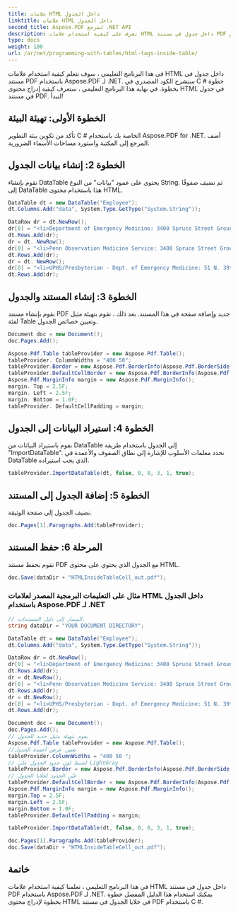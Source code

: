 ```yaml
---
title: علامات HTML داخل الجدول
linktitle: علامات HTML داخل الجدول
second_title: Aspose.PDF لمرجع .NET API
description: تعرف على كيفية استخدام علامات HTML داخل جدول في مستند PDF باستخدام Aspose.PDF for .NET.
type: docs
weight: 100
url: /ar/net/programming-with-tables/html-tags-inside-table/
---
```


في هذا البرنامج التعليمي ، سوف نتعلم كيفية استخدام علامات HTML داخل جدول في مستند PDF باستخدام Aspose.PDF لـ .NET. سنشرح الكود المصدري في C # خطوة بخطوة. في نهاية هذا البرنامج التعليمي ، ستعرف كيفية إدراج محتوى HTML في جدول في مستند PDF. لنبدأ!

## الخطوة الأولى: تهيئة البيئة
تأكد من تكوين بيئة التطوير C # الخاصة بك باستخدام Aspose.PDF for .NET. أضف المرجع إلى المكتبة واستورد مساحات الأسماء الضرورية.

## الخطوة 2: إنشاء بيانات الجدول
نقوم بإنشاء DataTable يحتوي على عمود "بيانات" من النوع String. ثم نضيف صفوفًا إلى DataTable هذا باستخدام محتوى HTML.

```csharp
DataTable dt = new DataTable("Employee");
dt.Columns.Add("data", System.Type.GetType("System.String"));

DataRow dr = dt.NewRow();
dr[0] = "<li>Department of Emergency Medicine: 3400 Spruce Street Ground Silverstein Bldg Philadelphia PA 19104-4206</li>";
dt.Rows.Add(dr);
dr = dt. NewRow();
dr[0] = "<li>Penn Observation Medicine Service: 3400 Spruce Street Ground Floor Donner Philadelphia PA 19104-4206</li>";
dt.Rows.Add(dr);
dr = dt. NewRow();
dr[0] = "<li>UPHS/Presbyterian - Dept. of Emergency Medicine: 51 N. 39th Street . Philadelphia PA 19104-2640</li>";
dt.Rows.Add(dr);
```

## الخطوة 3: إنشاء المستند والجدول
نقوم بإنشاء مستند PDF جديد وإضافة صفحة في هذا المستند. بعد ذلك ، نقوم بتهيئة مثيل لفئة Table وتعيين خصائص الجدول.

```csharp
Document doc = new Document();
doc.Pages.Add();

Aspose.Pdf.Table tableProvider = new Aspose.Pdf.Table();
tableProvider. ColumnWidths = "400 50";
tableProvider.Border = new Aspose.Pdf.BorderInfo(Aspose.Pdf.BorderSide.All, 0.5F, Aspose.Pdf.Color.FromRgb(System.Drawing.Color.LightGray));
tableProvider.DefaultCellBorder = new Aspose.Pdf.BorderInfo(Aspose.Pdf.BorderSide.All, 0.5F, Aspose.Pdf.Color.FromRgb(System.Drawing.Color.LightGray));
Aspose.Pdf.MarginInfo margin = new Aspose.Pdf.MarginInfo();
margin. Top = 2.5F;
margin. Left = 2.5F;
margin. Bottom = 1.0F;
tableProvider. DefaultCellPadding = margin;
```

## الخطوة 4: استيراد البيانات إلى الجدول
نقوم باستيراد البيانات من DataTable إلى الجدول باستخدام طريقة "ImportDataTable". نحدد معلمات الأسلوب للإشارة إلى نطاق الصفوف والأعمدة في DataTable الذي يجب استيراده.

```csharp
tableProvider.ImportDataTable(dt, false, 0, 0, 3, 1, true);
```

## الخطوة 5: إضافة الجدول إلى المستند
نضيف الجدول إلى صفحة الوثيقة.

```csharp
doc.Pages[1].Paragraphs.Add(tableProvider);
```

## المرحلة 6: حفظ المستند
نقوم بحفظ مستند PDF مع الجدول الذي يحتوي على محتوى HTML.

```csharp
doc.Save(dataDir + "HTMLInsideTableCell_out.pdf");
```

### مثال على التعليمات البرمجية المصدر لعلامات HTML داخل الجدول باستخدام Aspose.PDF لـ .NET

```csharp
// المسار إلى دليل المستندات.
string dataDir = "YOUR DOCUMENT DIRECTORY";

DataTable dt = new DataTable("Employee");
dt.Columns.Add("data", System.Type.GetType("System.String"));

DataRow dr = dt.NewRow();
dr[0] = "<li>Department of Emergency Medicine: 3400 Spruce Street Ground Silverstein Bldg Philadelphia PA 19104-4206</li>";
dt.Rows.Add(dr);
dr = dt.NewRow();
dr[0] = "<li>Penn Observation Medicine Service: 3400 Spruce Street Ground Floor Donner Philadelphia PA 19104-4206</li>";
dt.Rows.Add(dr);
dr = dt.NewRow();
dr[0] = "<li>UPHS/Presbyterian - Dept. of Emergency Medicine: 51 N. 39th Street . Philadelphia PA 19104-2640</li>";
dt.Rows.Add(dr);

Document doc = new Document();
doc.Pages.Add();
// يقوم بتهيئة مثيل جديد للجدول
Aspose.Pdf.Table tableProvider = new Aspose.Pdf.Table();
//تعيين عرض أعمدة الجدول
tableProvider.ColumnWidths = "400 50 ";
// اضبط لون حدود الجدول على LightGray
tableProvider.Border = new Aspose.Pdf.BorderInfo(Aspose.Pdf.BorderSide.All, 0.5F, Aspose.Pdf.Color.FromRgb(System.Drawing.Color.LightGray));
// عيّن الحدود لخلايا الجدول
tableProvider.DefaultCellBorder = new Aspose.Pdf.BorderInfo(Aspose.Pdf.BorderSide.All, 0.5F, Aspose.Pdf.Color.FromRgb(System.Drawing.Color.LightGray));
Aspose.Pdf.MarginInfo margin = new Aspose.Pdf.MarginInfo();
margin.Top = 2.5F;
margin.Left = 2.5F;
margin.Bottom = 1.0F;
tableProvider.DefaultCellPadding = margin;

tableProvider.ImportDataTable(dt, false, 0, 0, 3, 1, true);

doc.Pages[1].Paragraphs.Add(tableProvider);
doc.Save(dataDir + "HTMLInsideTableCell_out.pdf");
```

## خاتمة
في هذا البرنامج التعليمي ، تعلمنا كيفية استخدام علامات HTML داخل جدول في مستند PDF باستخدام Aspose.PDF لـ .NET. يمكنك استخدام هذا الدليل المفصل خطوة بخطوة لإدراج محتوى HTML في خلايا الجدول في مستند PDF باستخدام C #.